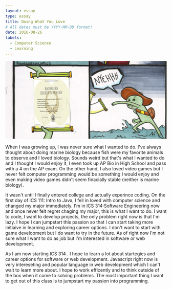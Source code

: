 ```yaml
---
layout: essay
type: essay
title: Doing What You Love
# All dates must be YYYY-MM-DD format!
date: 2016-08-26
labels:
  - Computer Science
  - Learning
---
```


<img class="ui medium circular image" src="/images/biology.png">

When I was growing up, I was never sure what I wanted to do. I've always thought about doing marine biology because fish were my favorite animals to observe and I loved biology. Sounds weird but that's what I wanted to do and I thought I would enjoy it, I even took up AP Bio in High School and pass with a 4 on the AP exam. On the other hand, I also loved video games but I never felt computer programming would be something I would enjoy and even making video games didn't seem finacially stable (neither is marine biology).

It wasn't until I finally entered college and actually experince coding. On the first day of ICS 111: Intro to Java, I fell in loved with computer science and changed my major immediately. I'm in ICS 314:Software Engineering now and once never felt regret chaging my major, this is what I want to do. I want to code, I want to develop projects, the only problem right now is that I'm lazy. I hope I can jumpstart this passion so that I can start taking more initiaive in learning and exploring career options. I don't want to start with game development but I do want to try in the future. As of right now I'm not sure what I want to do as job but I'm interested in software or web development.

As I am now starting ICS 314 . I hope to learn a lot about startegies and career options for software or web development. Javascript right now is very intereseting and popular language in web development which I can't wait to learn more about. I hope to work efficently and to think outside of the box when it come to solving problems. The most important thing I want to get out of this class is to jumpstart my passion into programming.

